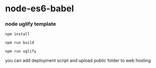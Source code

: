 # node-es6-babel

### node uglify template
```
npm install
```
```
npm run build
```
```
npm run uglify
```
you can add deployment script and upload public folder to web hosting